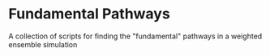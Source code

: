 # Fundamental Pathways
A collection of scripts for finding the "fundamental" pathways in a weighted ensemble simulation
